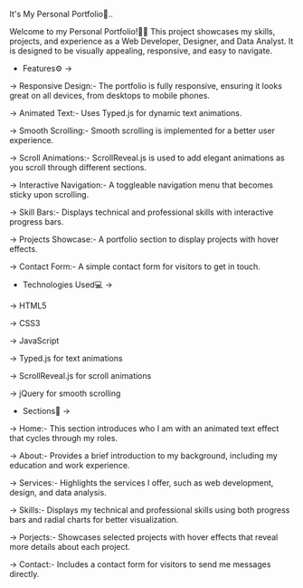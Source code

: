 It's My Personal Portfolio🫰..

Welcome to my Personal Portfolio!🧑‍🦱 This project showcases my skills, projects, and experience as a Web Developer, Designer, and Data Analyst. It is designed to be visually appealing, responsive, and easy to navigate.

* Features⚙️ ->
  
-> Responsive Design:- The portfolio is fully responsive, ensuring it looks great on all devices, from desktops to mobile phones.

-> Animated Text:- Uses Typed.js for dynamic text animations.

-> Smooth Scrolling:- Smooth scrolling is implemented for a better user experience.

-> Scroll Animations:- ScrollReveal.js is used to add elegant animations as you scroll through different sections.

-> Interactive Navigation:- A toggleable navigation menu that becomes sticky upon scrolling.

-> Skill Bars:- Displays technical and professional skills with interactive progress bars.

-> Projects Showcase:- A portfolio section to display projects with hover effects.

-> Contact Form:- A simple contact form for visitors to get in touch.

* Technologies Used💻 ->
  
 -> HTML5
 
 -> CSS3
 
 -> JavaScript
 
 -> Typed.js for text animations
 
 -> ScrollReveal.js for scroll animations
 
 -> jQuery for smooth scrolling
  
* Sections📌 ->
  
-> Home:-
This section introduces who I am with an animated text effect that cycles through my roles.

-> About:-
Provides a brief introduction to my background, including my education and work experience.

-> Services:-
Highlights the services I offer, such as web development, design, and data analysis.

-> Skills:-
Displays my technical and professional skills using both progress bars and radial charts for better visualization.

-> Porjects:-
Showcases selected projects with hover effects that reveal more details about each project.

-> Contact:-
Includes a contact form for visitors to send me messages directly.
